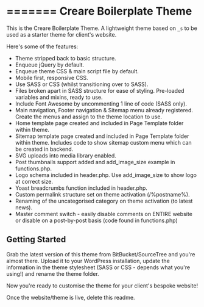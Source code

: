 =======
Creare Boilerplate Theme
=======

This is the Creare Boilerplate Theme. A lightweight theme based on `_s` to be used as a starter theme for client's website.

Here's some of the features:

* Theme stripped back to basic structure.
* Enqueue jQuery by default.
* Enqueue theme CSS & main script file by default.
* Mobile first, responsive CSS.
* Use SASS or CSS (whilst transitioning over to SASS).
* Files broken apart in SASS structure for ease of styling. Pre-loaded variables and mixins, ready to use.
* Include Font Awesome by uncommenting 1 line of code (SASS only).
* Main navigation, Footer navigation & Sitemap menu already registered. Create the menus and assign to the theme location to use.
* Home template page created and included in Page Template folder within theme.
* Sitemap template page created and included in Page Template folder within theme. Includes code to show sitemap custom menu which can be created in backend.
* SVG uploads into media library enabled.
* Post thumbnails support added and add_image_size example in functions.php.
* Logo schema included in header.php. Use add_image_size to show logo at correct size.
* Yoast breadcrumbs function included in header.php.
* Custom permalink structure set on theme activation (/%postname%).
* Renaming of the uncategorised category on theme activation (to latest news).
* Master comment switch - easily disable comments on ENTIRE website or disable on a post-by-post basis (code found in functions.php)


Getting Started
---------------

Grab the latest version of this theme from BitBucket/SourceTree and you're almost there. Upload it to your WordPress installation, update the information in the theme stylesheet (SASS or CSS - depends what you're using!) and rename the theme folder. 

Now you're ready to customise the theme for your client's bespoke website!

Once the website/theme is live, delete this readme.